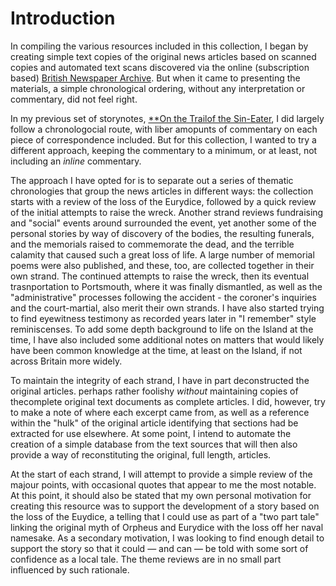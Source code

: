 # Introduction

In compiling the various resources included in this collection, I began by creating simple text copies of the original news articles based on scanned copies and automated text scans discovered via the online (subscription based) [British Newspaper Archive](https://www.britishnewspaperarchive.co.uk/). But when it came to presenting the materials, a simple chronological ordering, without any interpretation or commentary, did not feel right.

In my previous set of storynotes, [**On the Trailof the Sin-Eater](https://psychemedia.github.io/sin-eater-resources/_second_controversy_pt_iii.html), I did largely follow a chronologocial route, with liber amopunts of commentary on each piece of correspondence included. But for this collection, I wanted to try a different approach, keeping the commentary to a minimum, or at least, not including an *inline* commentary.

The approach I have opted for is to separate out a series of thematic chronologies that group the news articles in different ways: the collection starts with a review of the loss of the Eurydice, followed by a quick review of the initial attempts to raise the wreck. Another strand reviews fundraising and "social" events around surrounded the event, yet another some of the personal stories by way of discovery of the bodies, the resulting funerals, and the memorials raised to commemorate the dead, and the terrible calamity that caused such a great loss of life. A large number of memorial poems were also published, and these, too, are collected together in their own strand. The continued attempts to raise the wreck, then its eventual trasnportation to Portsmouth, where it was finally dismantled, as well as the "administrative" processes following the accident - the coroner's inquiries and the court-martial, also merit their own strands. I have also started trying to find eyewitness testimony as recorded years later in "I remember" style reminiscenses. To add some depth background to life on the Island at the time, I have also included some additional notes on matters that would likely have been common knowledge at the time, at least on the Island, if not across Britain more widely.

To maintain the integrity of each strand, I have in part deconstructed the original articles. perhaps rather foolishy *without* maintaining copies of thecomplete original text documents as complete articles. I did, however, try to make a note of where each excerpt came from, as well as a reference within the "hulk" of the original article identifying that sections had be extracted for use elsewhere. At some point, I intend to automate the creation of a simple database from the text sources that will then also provide a way of reconstituting the original, full length, articles.

At the start of each strand, I will attempt to provide a simple review of the majour points, with occasional quotes that appear to me the most notable. At this point, it should also be stated that my own personal motivation for creating this resource was to support the development of a story based on the loss of the Euydice, a telling that I could use as part of a "two part tale" linking the original myth of Orpheus and Eurydice with the loss off her naval namesake. As a secondary motivation, I was looking to find enough detail to support the story so that it could — and can — be told with some sort of confidence as a local tale. The theme reviews are in no small part influenced by such rationale.
